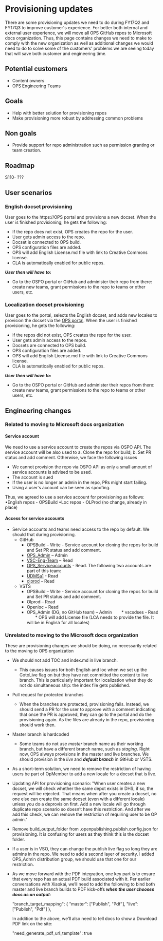 # Provisioning updates 

There are some provisioning updates we need to do during FY17Q2 and FY17Q3 to improve customer's experience. For better both internal and external user experience, we will move all OPS GitHub repos to Microsoft docs organization. Thus, this page contains changes we need to make to comply with the new organization as well as additional changes we would need to do to solve some of the customers' problems we are seeing today that will save both customer and engineering time. 

## Potential customers
* Content owners
* OPS Engineering Teams

## Goals
* Help with better solution for provisioning repos
* Make provisioning more robust by addressing common problems

## Non goals
* Provide support for repo administration such as permission granting or team creation.

## Roadmap
S110- ???

## User scenarios
### English docset provisioning
User goes to the https://OPS portal and provisions a new docset. When the user is finished provisioning, he gets the following:
* If the repo does not exist, OPS creates the repo for the user. 
* User gets admin access to the repo.
* Docset is connected to OPS build. 
* OPS configuration files are added. 
* OPS will add English License.md file with link to Creative Commons license.
* CLA is automatically enabled for public repos.

***User then will have to:***
* Go to the OSPO portal or GitHub and administer their repo from there: create new teams, grant permissions to the repo to teams or other users, etc.

### Localization docset provisioning
User goes to the portal, selects the English docset, and adds new locales to provision the docset via the [OPS portal](https://OPS). When the user is finished provisioning, he gets the following:
* If the repos did not exist, OPS creates the repo for the user. 
* User gets admin access to the repos.
* Docsets are connected to OPS build. 
* OPS configuration files are added. 
* OPS will add English License.md file with link to Creative Commons license.
* CLA is automatically enabled for public repos.

***User then will have to:***
* Go to the OSPO portal or GitHub and administer their repos from there: create new teams, grant permissions to the repo to teams or other users, etc.

## Engineering changes 

### Related to moving to Microsoft docs organization

#### Service account
We need to use a service account to create the repos via OSPO API. The service account will be also used to a. Clone the repo for build; b. Set PR status and add comment. Otherwise, we face the following issues 
* We cannot provision the repo via OSPO API as only a small amount of service accounts is advised to be used. 
* The account is sued 
* If the user is no longer an admin in the repo, PRs might start failing.
* Using a user's account can be seen as spoofing.

Thus, we agreed to use a service account for provisioning as follows:
•English repos - OPSBuild
•Loc repos - OLProd (no change, already in place)

#### Access for service accounts
* Service accounts and teams need access to the repo by default. We should that during provisioning.
    * GitHub
        * OPSBuild – Write - Service account for cloning the repos for build and Set PR status and add comment.
        * [OPS_Admin](https://github.com/orgs/MicrosoftDocs/teams/ops_admin) – Admin
        * [VSC-Eng-Team](https://github.com/orgs/MicrosoftDocs/teams/vsc-eng-team) – Read
        * [OPS_Serviceaccounts](https://github.com/orgs/MicrosoftDocs/teams/ops_serviceaccounts) - Read. The following two accounts are part of this team: 
         * [UDMSa1](https://github.com/UDMSa1) - Read
         * [olprod](https://github.com/olprod) – Read
    * VSTS
        * OPSBuild – Write - Service account for cloning the repos for build and Set PR status and add comment.
        * Olprod – Read
        * Openloc – Read
        * OPS_Admin (DG, no GitHub team) – Admin
        * vscsdses - Read
        * OPS will add License file (LCA needs to provide the file. It will be in English for all locales)
        
### Unrelated to moving to the Microsoft docs organization
These are provisioning changes we should be doing, no necessarily related to the moving to OPS organization
* We should not add TOC and index.md in live branch. 
    * This causes issues for both English and loc when we set up the GotoLive flag on but they have not committed the content to live branch. This is particularly important for localization when they do not do simultaneous ship: the index file gets published. 
* Pull request for protected branches
    * When the branches are protected, provisioning fails. Instead, we should send a PR for the user to approve with a comment indicating that once the PR is approved, they can go to the portal and do the provisioning again. As the files are already in the repo, provisioning should work then.
* Master branch is hardcoded
    * Some teams do not use *master* branch name as their working branch, but have a different branch name, such as *staging*. Right now, OPS always provisions in the master and live branches. We should provision in the *live* and ***default branch*** in GitHub or VSTS.
* As a short-term solution, we need to remove the restriction of having users be part of OpMember to add a new locale for a docset that is live. 
* Updating API for provisioning scenario: "When user creates a new docset, we will check whether the same depot exists in DHS, if so, the request will be rejected. That means when after you create a docset, no one else can create the same docset (even with a
different locale) unless you do a deprovision first.  Add a new locale will go through duplicate repo scenario so doesn’t have this restriction. And after we add this check, we can remove the restriction of requiring user to be OP admin."
* Remove build_output_folder from .openpublishing.publish.config.json for provisioning. It is confusing for users as they think this is the docset folder. 
* If a user is in VSO, they can change the publish live flag so long they are admins in the repo. We need to add a second layer of security. I added OPS_Admin distribution group, we should use that one for our restriction. 

* As we move forward with the PDF integration, one key part is to ensure that every repo has an actual PDF build associated with it. Per earlier conversations with Xiaokai, we’ll need to add the following to bind both master and live branch builds to PDF kick-offs ***when the user chooses docs as an output***:
 
   "branch_target_mapping": {
        "master": ["Publish", "Pdf"],
        "live": ["Publish", "Pdf"]
    },
 
   In addition to the above, we’ll also need to tell docs to show a Download PDF link on the site:
   
   "need_generate_pdf_url_template": true 
